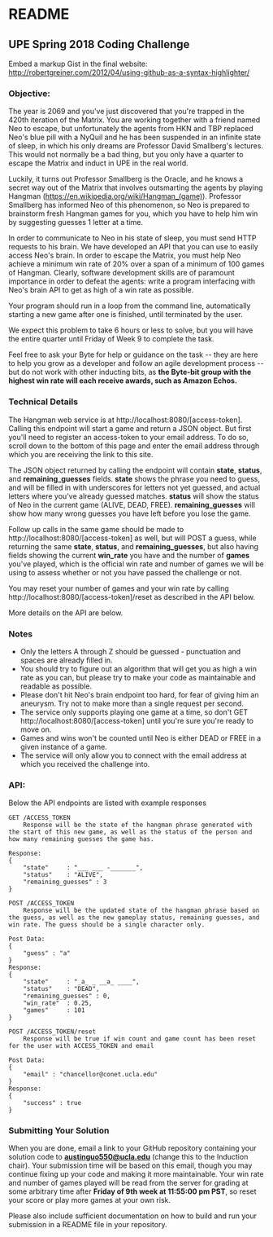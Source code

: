# README

## UPE Spring 2018 Coding Challenge
Embed a markup Gist in the final website: http://robertgreiner.com/2012/04/using-github-as-a-syntax-highlighter/

### Objective:
The year is 2069 and you've just discovered that you're trapped in the 420th iteration of the Matrix. You are working together with a friend named Neo to escape, but unfortunately the agents from HKN and TBP replaced Neo's blue pill with a NyQuil and he has been suspended in an infinite state of sleep, in which his only dreams are Professor David Smallberg's lectures. This would not normally be a bad thing, but you only have a quarter to escape the Matrix and induct in UPE in the real world.

Luckily, it turns out Professor Smallberg is the Oracle, and he knows a secret way out of the Matrix that involves outsmarting the agents by playing Hangman (https://en.wikipedia.org/wiki/Hangman_(game)). Professor Smallberg has informed Neo of this phenomenon, so Neo is prepared to brainstorm fresh Hangman games for you, which you have to help him win by suggesting guesses 1 letter at a time.

In order to communicate to Neo in his state of sleep, you must send HTTP requests to his brain. We have developed an API that you can use to easily access Neo's brain. In order to escape the Matrix, you must help Neo achieve a minimum win rate of 20% over a span of a minimum of 100 games of Hangman. Clearly, software development skills are of paramount importance in order to defeat the agents: write a program interfacing with Neo's brain API to get as high of a win rate as possible.

Your program should run in a loop from the command line, automatically starting a new game after one is finished, until terminated by the user.

We expect this problem to take 6 hours or less to solve, but you will have the entire quarter until Friday of Week 9 to complete the task.


Feel free to ask your Byte for help or guidance on the task -- they are here to help you grow as a developer and follow an agile development process -- but do not work with other inducting bits, as **the Byte-bit group with the highest win rate will each receive awards, such as Amazon Echos.**


### Technical Details
The Hangman web service is at http://localhost:8080/[access-token]. Calling this endpoint will start a game and return a JSON object. But first you'll need to register an access-token to your email address. To do so, scroll down to the bottom of this page and enter the email address through which you are receiving the link to this site.

The JSON object returned by calling the endpoint will contain **state**, **status**, and **remaining_guesses** fields. **state** shows the phrase you need to guess, and will be filled in with underscores for letters not yet guessed, and actual letters where you've already guessed matches. **status** will show the status of Neo in the current game (ALIVE, DEAD, FREE). **remaining_guesses** will show how many wrong guesses you have left before you lose the game.

Follow up calls in the same game should be made to http://localhost:8080/[access-token] as well, but will POST a guess, while returning the same **state**, **status**, and **remaining_guesses**, but also having fields showing the current **win_rate** you have and the number of **games** you've played, which is the official win rate and number of games we will be using to assess whether or not you have passed the challenge or not.

You may reset your number of games and your win rate by calling http://localhost:8080/[access-token]/reset as described in the API below.

More details on the API are below.


### Notes
- Only the letters A through Z should be guessed - punctuation and spaces are already filled in.
- You should try to figure out an algorithm that will get you as high a win rate as you can, but please try to make your code as maintainable and readable as possible.
- Please don't hit Neo's brain endpoint too hard, for fear of giving him an aneurysm. Try not to make more than a single request per second.
- The service only supports playing one game at a time, so don't GET http://localhost:8080/[access-token] until you're sure you're ready to move on.
- Games and wins won't be counted until Neo is either DEAD or FREE in a given instance of a game.
- The service will only allow you to connect with the email address at which you received the challenge into.


### API:
Below the API endpoints are listed with example responses
```
GET /ACCESS_TOKEN
    Response will be the state of the hangman phrase generated with the start of this new game, as well as the status of the person and how many remaining guesses the game has.

Response:
{
    "state"     : "___ ___ -_______",
    "status"    : "ALIVE",
    "remaining_guesses" : 3
}

POST /ACCESS_TOKEN
    Response will be the updated state of the hangman phrase based on the guess, as well as the new gameplay status, remaining guesses, and win rate. The guess should be a single character only.

Post Data:
{
    "guess" : "a"
}
Response:
{
    "state"     : "_a_ _ __a_ ____",
    "status"    : "DEAD",
    "remaining_guesses" : 0,
    "win_rate"  : 0.25,
    "games"     : 101
}

POST /ACCESS_TOKEN/reset
    Response will be true if win count and game count has been reset for the user with ACCESS_TOKEN and email

Post Data:
{
    "email" : "chancellor@conet.ucla.edu"
}
Response:
{
    "success" : true
}
```


### Submitting Your Solution
When you are done, email a link to your GitHub repository containing your solution code to **austinguo550@ucla.edu** (change this to the Induction chair). Your submission time will be based on this email, though you may continue fixing up your code and making it more maintainable. Your win rate and number of games played will be read from the server for grading at some arbitrary time after **Friday of 9th week at 11:55:00 pm PST**, so reset your score or play more games at your own risk.

Please also include sufficient documentation on how to build and run your submission in a README file in your repository.